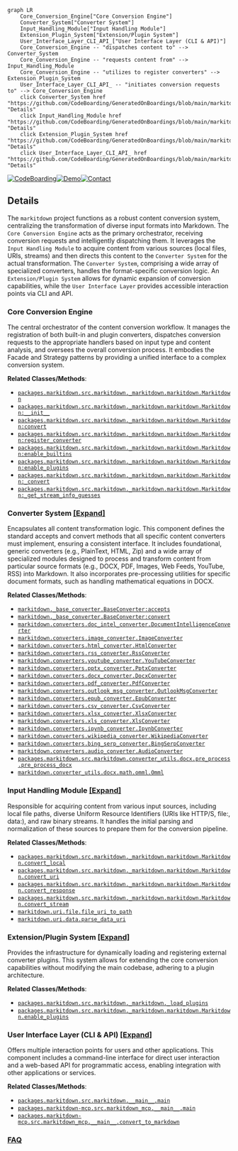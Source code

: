 ```mermaid
graph LR
    Core_Conversion_Engine["Core Conversion Engine"]
    Converter_System["Converter System"]
    Input_Handling_Module["Input Handling Module"]
    Extension_Plugin_System["Extension/Plugin System"]
    User_Interface_Layer_CLI_API_["User Interface Layer (CLI & API)"]
    Core_Conversion_Engine -- "dispatches content to" --> Converter_System
    Core_Conversion_Engine -- "requests content from" --> Input_Handling_Module
    Core_Conversion_Engine -- "utilizes to register converters" --> Extension_Plugin_System
    User_Interface_Layer_CLI_API_ -- "initiates conversion requests to" --> Core_Conversion_Engine
    click Converter_System href "https://github.com/CodeBoarding/GeneratedOnBoardings/blob/main/markitdown/Converter_System.md" "Details"
    click Input_Handling_Module href "https://github.com/CodeBoarding/GeneratedOnBoardings/blob/main/markitdown/Input_Handling_Module.md" "Details"
    click Extension_Plugin_System href "https://github.com/CodeBoarding/GeneratedOnBoardings/blob/main/markitdown/Extension_Plugin_System.md" "Details"
    click User_Interface_Layer_CLI_API_ href "https://github.com/CodeBoarding/GeneratedOnBoardings/blob/main/markitdown/User_Interface_Layer_CLI_API_.md" "Details"
```

[![CodeBoarding](https://img.shields.io/badge/Generated%20by-CodeBoarding-9cf?style=flat-square)](https://github.com/CodeBoarding/GeneratedOnBoardings)[![Demo](https://img.shields.io/badge/Try%20our-Demo-blue?style=flat-square)](https://www.codeboarding.org/demo)[![Contact](https://img.shields.io/badge/Contact%20us%20-%20contact@codeboarding.org-lightgrey?style=flat-square)](mailto:contact@codeboarding.org)

## Details

The `markitdown` project functions as a robust content conversion system, centralizing the transformation of diverse input formats into Markdown. The `Core Conversion Engine` acts as the primary orchestrator, receiving conversion requests and intelligently dispatching them. It leverages the `Input Handling Module` to acquire content from various sources (local files, URIs, streams) and then directs this content to the `Converter System` for the actual transformation. The `Converter System`, comprising a wide array of specialized converters, handles the format-specific conversion logic. An `Extension/Plugin System` allows for dynamic expansion of conversion capabilities, while the `User Interface Layer` provides accessible interaction points via CLI and API.

### Core Conversion Engine
The central orchestrator of the content conversion workflow. It manages the registration of both built-in and plugin converters, dispatches conversion requests to the appropriate handlers based on input type and content analysis, and oversees the overall conversion process. It embodies the Facade and Strategy patterns by providing a unified interface to a complex conversion system.


**Related Classes/Methods**:

- <a href="https://github.com/microsoft/markitdown/blob/main/packages/markitdown/src/markitdown/_markitdown.py" target="_blank" rel="noopener noreferrer">`packages.markitdown.src.markitdown._markitdown.markitdown.Markitdown`</a>
- <a href="https://github.com/microsoft/markitdown/blob/main/packages/markitdown/src/markitdown/_markitdown.py" target="_blank" rel="noopener noreferrer">`packages.markitdown.src.markitdown._markitdown.markitdown.Markitdown:__init__`</a>
- <a href="https://github.com/microsoft/markitdown/blob/main/packages/markitdown/src/markitdown/_markitdown.py" target="_blank" rel="noopener noreferrer">`packages.markitdown.src.markitdown._markitdown.markitdown.Markitdown:convert`</a>
- <a href="https://github.com/microsoft/markitdown/blob/main/packages/markitdown/src/markitdown/_markitdown.py" target="_blank" rel="noopener noreferrer">`packages.markitdown.src.markitdown._markitdown.markitdown.Markitdown:register_converter`</a>
- <a href="https://github.com/microsoft/markitdown/blob/main/packages/markitdown/src/markitdown/_markitdown.py" target="_blank" rel="noopener noreferrer">`packages.markitdown.src.markitdown._markitdown.markitdown.Markitdown:enable_builtins`</a>
- <a href="https://github.com/microsoft/markitdown/blob/main/packages/markitdown/src/markitdown/_markitdown.py" target="_blank" rel="noopener noreferrer">`packages.markitdown.src.markitdown._markitdown.markitdown.Markitdown:enable_plugins`</a>
- <a href="https://github.com/microsoft/markitdown/blob/main/packages/markitdown/src/markitdown/_markitdown.py" target="_blank" rel="noopener noreferrer">`packages.markitdown.src.markitdown._markitdown.markitdown.Markitdown:_convert`</a>
- <a href="https://github.com/microsoft/markitdown/blob/main/packages/markitdown/src/markitdown/_markitdown.py" target="_blank" rel="noopener noreferrer">`packages.markitdown.src.markitdown._markitdown.markitdown.Markitdown:_get_stream_info_guesses`</a>


### Converter System [[Expand]](./Converter_System.md)
Encapsulates all content transformation logic. This component defines the standard accepts and convert methods that all specific content converters must implement, ensuring a consistent interface. It includes foundational, generic converters (e.g., PlainText, HTML, Zip) and a wide array of specialized modules designed to process and transform content from particular source formats (e.g., DOCX, PDF, Images, Web Feeds, YouTube, RSS) into Markdown. It also incorporates pre-processing utilities for specific document formats, such as handling mathematical equations in DOCX.


**Related Classes/Methods**:

- <a href="https://github.com/microsoft/markitdown/blob/main/packages/markitdown/src/markitdown/_base_converter.py" target="_blank" rel="noopener noreferrer">`markitdown._base_converter.BaseConverter:accepts`</a>
- <a href="https://github.com/microsoft/markitdown/blob/main/packages/markitdown/src/markitdown/_base_converter.py" target="_blank" rel="noopener noreferrer">`markitdown._base_converter.BaseConverter:convert`</a>
- <a href="https://github.com/microsoft/markitdown/blob/main/packages/markitdown/src/markitdown/converters/doc_intel_converter.py" target="_blank" rel="noopener noreferrer">`markitdown.converters.doc_intel_converter.DocumentIntelligenceConverter`</a>
- <a href="https://github.com/microsoft/markitdown/blob/main/packages/markitdown/src/markitdown/converters/image_converter.py" target="_blank" rel="noopener noreferrer">`markitdown.converters.image_converter.ImageConverter`</a>
- <a href="https://github.com/microsoft/markitdown/blob/main/packages/markitdown/src/markitdown/converters/html_converter.py" target="_blank" rel="noopener noreferrer">`markitdown.converters.html_converter.HtmlConverter`</a>
- <a href="https://github.com/microsoft/markitdown/blob/main/packages/markitdown/src/markitdown/converters/rss_converter.py" target="_blank" rel="noopener noreferrer">`markitdown.converters.rss_converter.RssConverter`</a>
- <a href="https://github.com/microsoft/markitdown/blob/main/packages/markitdown/src/markitdown/converters/youtube_converter.py" target="_blank" rel="noopener noreferrer">`markitdown.converters.youtube_converter.YouTubeConverter`</a>
- <a href="https://github.com/microsoft/markitdown/blob/main/packages/markitdown/src/markitdown/converters/pptx_converter.py" target="_blank" rel="noopener noreferrer">`markitdown.converters.pptx_converter.PptxConverter`</a>
- <a href="https://github.com/microsoft/markitdown/blob/main/packages/markitdown/src/markitdown/converters/docx_converter.py" target="_blank" rel="noopener noreferrer">`markitdown.converters.docx_converter.DocxConverter`</a>
- <a href="https://github.com/microsoft/markitdown/blob/main/packages/markitdown/src/markitdown/converters/pdf_converter.py" target="_blank" rel="noopener noreferrer">`markitdown.converters.pdf_converter.PdfConverter`</a>
- <a href="https://github.com/microsoft/markitdown/blob/main/packages/markitdown/src/markitdown/converters/outlook_msg_converter.py" target="_blank" rel="noopener noreferrer">`markitdown.converters.outlook_msg_converter.OutlookMsgConverter`</a>
- <a href="https://github.com/microsoft/markitdown/blob/main/packages/markitdown/src/markitdown/converters/epub_converter.py" target="_blank" rel="noopener noreferrer">`markitdown.converters.epub_converter.EpubConverter`</a>
- <a href="https://github.com/microsoft/markitdown/blob/main/packages/markitdown/src/markitdown/converters/csv_converter.py" target="_blank" rel="noopener noreferrer">`markitdown.converters.csv_converter.CsvConverter`</a>
- <a href="https://github.com/microsoft/markitdown/blob/main/packages/markitdown/src/markitdown/converters/xlsx_converter.py" target="_blank" rel="noopener noreferrer">`markitdown.converters.xlsx_converter.XlsxConverter`</a>
- <a href="https://github.com/microsoft/markitdown/blob/main/packages/markitdown/src/markitdown/converters/xls_converter.py" target="_blank" rel="noopener noreferrer">`markitdown.converters.xls_converter.XlsConverter`</a>
- <a href="https://github.com/microsoft/markitdown/blob/main/packages/markitdown/src/markitdown/converters/ipynb_converter.py" target="_blank" rel="noopener noreferrer">`markitdown.converters.ipynb_converter.IpynbConverter`</a>
- <a href="https://github.com/microsoft/markitdown/blob/main/packages/markitdown/src/markitdown/converters/wikipedia_converter.py" target="_blank" rel="noopener noreferrer">`markitdown.converters.wikipedia_converter.WikipediaConverter`</a>
- <a href="https://github.com/microsoft/markitdown/blob/main/packages/markitdown/src/markitdown/converters/bing_serp_converter.py" target="_blank" rel="noopener noreferrer">`markitdown.converters.bing_serp_converter.BingSerpConverter`</a>
- <a href="https://github.com/microsoft/markitdown/blob/main/packages/markitdown/src/markitdown/converters/audio_converter.py" target="_blank" rel="noopener noreferrer">`markitdown.converters.audio_converter.AudioConverter`</a>
- <a href="https://github.com/microsoft/markitdown/blob/main/packages/markitdown/src/markitdown/converter_utils/docx/pre_process.py" target="_blank" rel="noopener noreferrer">`packages.markitdown.src.markitdown.converter_utils.docx.pre_process.pre_process_docx`</a>
- <a href="https://github.com/microsoft/markitdown/blob/main/packages/markitdown/src/markitdown/converter_utils/docx/math/omml.py" target="_blank" rel="noopener noreferrer">`markitdown.converter_utils.docx.math.omml.Omml`</a>


### Input Handling Module [[Expand]](./Input_Handling_Module.md)
Responsible for acquiring content from various input sources, including local file paths, diverse Uniform Resource Identifiers (URIs like HTTP/S, file:, data:), and raw binary streams. It handles the initial parsing and normalization of these sources to prepare them for the conversion pipeline.


**Related Classes/Methods**:

- <a href="https://github.com/microsoft/markitdown/blob/main/packages/markitdown/src/markitdown/_markitdown.py" target="_blank" rel="noopener noreferrer">`packages.markitdown.src.markitdown._markitdown.markitdown.Markitdown.convert_local`</a>
- <a href="https://github.com/microsoft/markitdown/blob/main/packages/markitdown/src/markitdown/_markitdown.py" target="_blank" rel="noopener noreferrer">`packages.markitdown.src.markitdown._markitdown.markitdown.Markitdown.convert_uri`</a>
- <a href="https://github.com/microsoft/markitdown/blob/main/packages/markitdown/src/markitdown/_markitdown.py" target="_blank" rel="noopener noreferrer">`packages.markitdown.src.markitdown._markitdown.markitdown.Markitdown.convert_response`</a>
- <a href="https://github.com/microsoft/markitdown/blob/main/packages/markitdown/src/markitdown/_markitdown.py" target="_blank" rel="noopener noreferrer">`packages.markitdown.src.markitdown._markitdown.markitdown.Markitdown.convert_stream`</a>
- <a href="https://github.com/microsoft/markitdown/blob/main/packages/markitdown/src/markitdown/uri/file.py" target="_blank" rel="noopener noreferrer">`markitdown.uri.file.file_uri_to_path`</a>
- <a href="https://github.com/microsoft/markitdown/blob/main/packages/markitdown/src/markitdown/uri/data.py" target="_blank" rel="noopener noreferrer">`markitdown.uri.data.parse_data_uri`</a>


### Extension/Plugin System [[Expand]](./Extension_Plugin_System.md)
Provides the infrastructure for dynamically loading and registering external converter plugins. This system allows for extending the core conversion capabilities without modifying the main codebase, adhering to a plugin architecture.


**Related Classes/Methods**:

- <a href="https://github.com/microsoft/markitdown/blob/main/packages/markitdown/src/markitdown/_markitdown.py" target="_blank" rel="noopener noreferrer">`packages.markitdown.src.markitdown._markitdown._load_plugins`</a>
- <a href="https://github.com/microsoft/markitdown/blob/main/packages/markitdown/src/markitdown/_markitdown.py" target="_blank" rel="noopener noreferrer">`packages.markitdown.src.markitdown._markitdown.markitdown.Markitdown.enable_plugins`</a>


### User Interface Layer (CLI & API) [[Expand]](./User_Interface_Layer_CLI_API_.md)
Offers multiple interaction points for users and other applications. This component includes a command-line interface for direct user interaction and a web-based API for programmatic access, enabling integration with other applications or services.


**Related Classes/Methods**:

- <a href="https://github.com/microsoft/markitdown/blob/main/packages/markitdown/src/markitdown/__main__.py" target="_blank" rel="noopener noreferrer">`packages.markitdown.src.markitdown.__main__.main`</a>
- <a href="https://github.com/microsoft/markitdown/blob/main/packages/markitdown-mcp/src/markitdown_mcp/__main__.py" target="_blank" rel="noopener noreferrer">`packages.markitdown-mcp.src.markitdown_mcp.__main__.main`</a>
- <a href="https://github.com/microsoft/markitdown/blob/main/packages/markitdown-mcp/src/markitdown_mcp/__main__.py" target="_blank" rel="noopener noreferrer">`packages.markitdown-mcp.src.markitdown_mcp.__main__.convert_to_markdown`</a>




### [FAQ](https://github.com/CodeBoarding/GeneratedOnBoardings/tree/main?tab=readme-ov-file#faq)